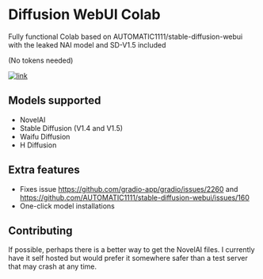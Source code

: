 # Diffusion WebUI Colab
Fully functional Colab based on AUTOMATIC1111/stable-diffusion-webui with the leaked NAI model and SD-V1.5 included 

(No tokens needed)

[![link](https://colab.research.google.com/assets/colab-badge.svg)](https://colab.research.google.com/drive/1PvNyEWIhDU_D-i15DzpPjqDQkbYv_6Hu?usp=sharing)

## Models supported
- NovelAI
- Stable Diffusion (V1.4 and V1.5)
- Waifu Diffusion
- H Diffusion

## Extra features
- Fixes issue https://github.com/gradio-app/gradio/issues/2260 and https://github.com/AUTOMATIC1111/stable-diffusion-webui/issues/160
- One-click model installations

## Contributing
If possible, perhaps there is a better way to get the NovelAI files. I currently have it self hosted but would prefer it somewhere safer than a test server that may crash at any time.
